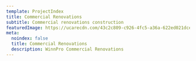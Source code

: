```yaml
---
template: ProjectIndex
title: Commercial Renovations
subtitle: Commercial renovations construction
featuredImage: https://ucarecdn.com/43c2c809-c926-4fc5-a36a-622ed021dce0/
meta:
  noindex: false
  title: Commercial Renovations
  description: WinnPro Commercial Renovations
---
```


